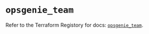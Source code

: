 # `opsgenie_team`

Refer to the Terraform Registory for docs: [`opsgenie_team`](https://registry.terraform.io/providers/opsgenie/opsgenie/0.6.33/docs/resources/team).
